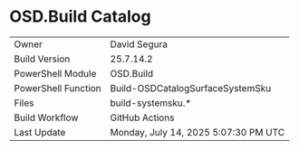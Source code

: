 ﻿# OSD.Build Catalog

| | |
|-|-|
| Owner | David Segura |
| Build Version | 25.7.14.2 |
| PowerShell Module | OSD.Build |
| PowerShell Function | Build-OSDCatalogSurfaceSystemSku |
| Files | build-systemsku.* |
| Build Workflow | GitHub Actions |
| Last Update | Monday, July 14, 2025 5:07:30 PM UTC |
